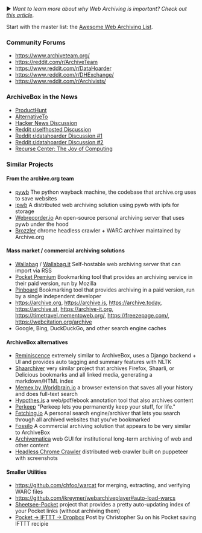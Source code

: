 ▶️ *Want to learn more about why Web Archiving is important? Check out [this article](https://parameters.ssrc.org/2018/09/on-the-importance-of-web-archiving/).*

Start with the master list: the [Awesome Web Archiving List](https://github.com/iipc/awesome-web-archiving).

### Community Forums

 - https://www.archiveteam.org/
 - https://reddit.com/r/ArchiveTeam
 - https://www.reddit.com/r/DataHoarder
 - https://www.reddit.com/r/DHExchange/
 - https://www.reddit.com/r/Archivists/

### ArchiveBox in the News

 - [ProductHunt](https://www.producthunt.com/posts/archivebox)
 - [AlternativeTo](https://alternativeto.net/software/archivebox/)
 - [Hacker News Discussion](https://news.ycombinator.com/item?id=14272133)
 - [Reddit r/selfhosted Discussion](https://www.reddit.com/r/selfhosted/comments/69eoi3/pocket_stream_archive_your_own_personal_wayback/)
 - [Reddit r/datahoarder Discussion #1](https://www.reddit.com/r/DataHoarder/comments/69e6i9/archive_a_browseable_copy_of_your_saved_pocket/)
 - [Reddit r/datahoarder Discussion #2](https://www.reddit.com/r/DataHoarder/comments/6kepv6/bookmarkarchiver_now_supports_archiving_all_major/)
 - [Recurse Center: The Joy of Computing](https://joy.recurse.com/posts/26-bookmark-archiver-your-own-self-hosted-way-back-machine)

### Similar Projects

#### From the archive.org team

 - [pywb](https://github.com/webrecorder/pywb) The python wayback machine, the codebase that archive.org uses to save websites
 - [ipwb](https://github.com/oduwsdl/ipwb) A distributed web archiving solution using pywb with ipfs for storage
 - [Webrecorder.io](https://webrecorder.io/) An open-source personal archiving server that uses pywb under the hood
 - [Brozzler](https://github.com/internetarchive/brozzler) chrome headless crawler + WARC archiver maintained by Archive.org


#### Mass market / commercial archiving solutions

 - [Wallabag](https://wallabag.org) / [Wallabag.it](https://wallabag.it) Self-hostable web archiving server that can import via RSS
 - [Pocket Premium](https://getpocket.com) Bookmarking tool that provides an archiving service in their paid version, run by Mozilla
 - [Pinboard](https://pinboard.in) Bookmarking tool that provides archiving in a paid version, run by a single independent developer
 - https://archive.org, https://archive.is, https://archive.today, https://archive.st, https://archive-it.org, https://timetravel.mementoweb.org/, https://freezepage.com/, https://webcitation.org/archive
 - Google, Bing, DuckDuckGo, and other search engine caches

#### ArchiveBox alternatives

 - [Reminiscence](https://github.com/kanishka-linux/reminiscence/) extremely similar to ArchiveBox, uses a Django backend + UI and provides auto tagging and summary features with NLTK
 - [Shaarchiver](https://github.com/nodiscc/shaarchiver) very similar project that archives Firefox, Shaarli, or Delicious bookmarks and all linked media, generating a markdown/HTML index
 - [Memex by Worldbrain.io](https://github.com/WorldBrain/Memex) a browser extension that saves all your history and does full-text search
 - [Hypothes.is](https://web.hypothes.is/) a web/pdf/ebook annotation tool that also archives content
 - [Perkeep](https://perkeep.org/) "Perkeep lets you permanently keep your stuff, for life."
 - [Fetching.io](http://fetching.io/) A personal search engine/archiver that lets you search through all archived websites that you've bookmarked
 - [Fossilo](https://www.fossilo.com/) A commercial archiving solution that appears to be very similar to ArchiveBox
 - [Archivematica](https://github.com/artefactual/archivematica) web GUI for institutional long-term archiving of web and other content
 - [Headless Chrome Crawler](https://github.com/yujiosaka/headless-chrome-crawler) distributed web crawler built on puppeteer with screenshots

#### Smaller Utilities

 - https://github.com/chfoo/warcat for merging, extracting, and verifying WARC files
 - https://github.com/ikreymer/webarchiveplayer#auto-load-warcs
 - [Sheetsee-Pocket](http://jlord.us/sheetsee-pocket/) project that provides a pretty auto-updating index of your Pocket links (without archiving them)
 - [Pocket -> IFTTT -> Dropbox](https://christopher.su/2013/saving-pocket-links-file-day-dropbox-ifttt-launchd/) Post by Christopher Su on his Pocket saving IFTTT recipie